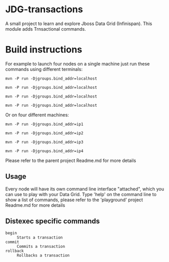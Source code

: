 JDG-transactions
================

A small project to learn and explore Jboss Data Grid (Infinispan).
This module adds Trnsactional commands.

Build instructions
==================

For example to launch four nodes on a single machine just run these commands using different terminals:

```shell
mvn -P run -Djgroups.bind_addr=localhost

mvn -P run -Djgroups.bind_addr=localhost

mvn -P run -Djgroups.bind_addr=localhost

mvn -P run -Djgroups.bind_addr=localhost
```

Or on four different machines:

```shell
mvn -P run -Djgroups.bind_addr=ip1

mvn -P run -Djgroups.bind_addr=ip2

mvn -P run -Djgroups.bind_addr=ip3

mvn -P run -Djgroups.bind_addr=ip4
```

Please refer to the parent project Readme.md for more details

Usage
-----

Every node will have its own command line interface "attached", which you can use to play with your Data Grid.
Type 'help' on the command line to show a list of commands, please refer to the 'playground' project Readme.md for more details

Distexec specific commands
--------------------------

```shell
begin
     Starts a transaction
commit
     Commits a transaction
rollback
     Rollbacks a transaction
```
